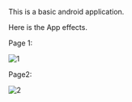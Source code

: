 This is a basic android application.

Here is the App effects.

Page 1: 

![1](https://github.com/mariazhou668899/mobile-assignments/assets/121517781/1c0bf1dd-5ca9-484d-812f-6a083910c46b)


Page2: 

![2](https://github.com/mariazhou668899/mobile-assignments/assets/121517781/ab3c11dc-4b24-4f1c-97f5-65a275040ff2)


